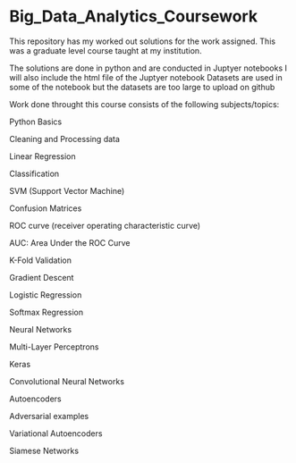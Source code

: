 # Big_Data_Analytics_Coursework

This repository has my worked out solutions for the work assigned. This was a graduate level course taught at my institution.

The solutions are done in python and are conducted in Juptyer notebooks
I will also include the html file of the Juptyer notebook
Datasets are used in some of the notebook but the datasets are too large to upload on github


Work done throught this course consists of the following subjects/topics:

Python Basics

Cleaning and Processing data

Linear Regression

Classification

SVM (Support Vector Machine)

Confusion Matrices

ROC curve (receiver operating characteristic curve)

AUC: Area Under the ROC Curve

K-Fold Validation

Gradient Descent

Logistic Regression

Softmax Regression

Neural Networks

Multi-Layer Perceptrons

Keras

Convolutional Neural Networks

Autoencoders

Adversarial examples

Variational Autoencoders

Siamese Networks 
